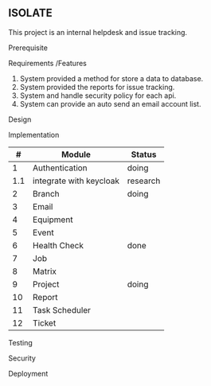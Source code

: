 ISOLATE
---

This project is an internal helpdesk and issue tracking.


Prerequisite

Requirements /Features
1. System provided a method for store a data to database.
2. System provided the reports for issue tracking.
3. System and handle security policy for each api.
4. System can provide an auto send an email account list.

Design

Implementation

|#|Module|Status|
|---|---|---|
|1|Authentication|doing|
|1.1|integrate with keycloak|research|
|2|Branch|doing|
|3|Email||
|4|Equipment||
|5|Event||
|6|Health Check|done|
|7|Job||
|8|Matrix||
|9|Project|doing|
|10|Report||
|11|Task Scheduler||
|12|Ticket||

Testing

Security

Deployment